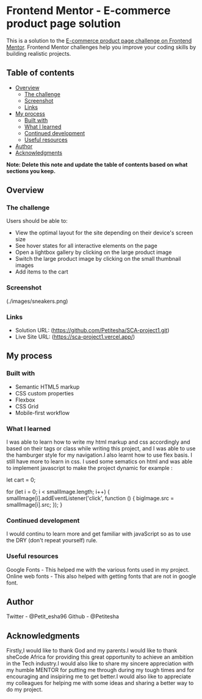 # Frontend Mentor - E-commerce product page solution

This is a solution to the [E-commerce product page challenge on Frontend Mentor](https://www.frontendmentor.io/challenges/ecommerce-product-page-UPsZ9MJp6). Frontend Mentor challenges help you improve your coding skills by building realistic projects.

## Table of contents

- [Overview](#overview)
  - [The challenge](#the-challenge)
  - [Screenshot](#screenshot)
  - [Links](#links)
- [My process](#my-process)
  - [Built with](#built-with)
  - [What I learned](#what-i-learned)
  - [Continued development](#continued-development)
  - [Useful resources](#useful-resources)
- [Author](#author)
- [Acknowledgments](#acknowledgments)

**Note: Delete this note and update the table of contents based on what sections you keep.**

## Overview

### The challenge

Users should be able to:

- View the optimal layout for the site depending on their device's screen size
- See hover states for all interactive elements on the page
- Open a lightbox gallery by clicking on the large product image
- Switch the large product image by clicking on the small thumbnail images
- Add items to the cart


### Screenshot

(./images/sneakers.png)

### Links

- Solution URL: (https://github.com/Petitesha/SCA-project1.git)
- Live Site URL: (https://sca-project1.vercel.app/)

## My process

### Built with

- Semantic HTML5 markup
- CSS custom properties
- Flexbox
- CSS Grid
- Mobile-first workflow

### What I learned

I was able to learn how to write my html markup and css accordingly and based on their tags or class while writing this project, and I was able to use the hamburger style for my navigation.I also learnt how to use flex basis. I still have more to learn in css. I used some sematics on html and was able to implement javascript to make the project dynamic for example :

let cart = 0;

for (let i = 0; i < smallImage.length; i++) {
  smallImage[i].addEventListener('click', function () {
    bigImage.src = smallImage[i].src;
  });
}
### Continued development
I would continu to learn more and get familiar with javaScript so as to use the DRY (don't repeat yourself) rule.

### Useful resources

Google Fonts - This helped me with the various fonts used in my project.
Online web fonts - This also helped with getting fonts that are not in google font.


## Author

Twitter - @Petit_esha96
Github - @Petitesha

## Acknowledgments

Firstly,I would like to thank God and my parents.I would like to thank sheCode Africa for providing this great opportunity to achieve an ambition in the Tech industry.I would also like to share my sincere appreciation with my humble MENTOR for putting me through during my tough times and for encouraging and insipiring me to get better.I would also like to appreciate my colleagues for helping me with some ideas and sharing a better way to do my project.
